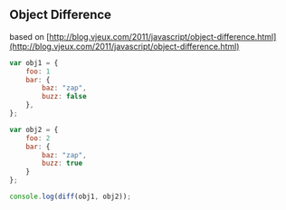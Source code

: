 
## Object Difference
based on [http://blog.vjeux.com/2011/javascript/object-difference.html](http://blog.vjeux.com/2011/javascript/object-difference.html)

```javascript
var obj1 = {
	foo: 1
	bar: {
		baz: "zap",
		buzz: false
	},
};

var obj2 = {
	foo: 2
	bar: {
		baz: "zap",
		buzz: true
	}
};

console.log(diff(obj1, obj2));
```
